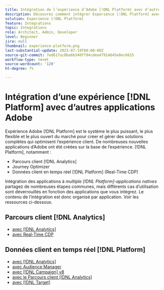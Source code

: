```yaml
---
title: Intégration de l’expérience d’Adobe [!DNL Platform] avec d’autres applications Adobe
description: Découvrez comment intégrer Experience [!DNL Platform] avec d’autres applications Adobe.
solution: Experience [!DNL Platform]
feature: Integrations
topic: Integrations
role: Architect, Admin, Developer
level: Beginner
jira: null
thumbnail: experience-platform.png
last-substantial-update: 2023-07-19T00:00:00Z
source-git-commit: 7ed617ac0ba6b340ff94cdee47914645e0ec6615
workflow-type: tm+mt
source-wordcount: '120'
ht-degree: 7%

---
```



# Intégration d’une expérience [!DNL Platform] avec d’autres applications Adobe

Expérience Adobe [!DNL Platform] est le système le plus puissant, le plus flexible et le plus ouvert du marché pour créer et gérer des solutions complètes qui optimisent l’expérience client. De nombreuses nouvelles applications d’Adobe ont été créées sur la base de l’expérience. [!DNL Platform], notamment :

* Parcours client [!DNL Analytics]
* Journey Optimizer
* Données client en temps réel [!DNL Platform] (Real-Time CDP)

Intégration des applications à _multiple [!DNL Platform]-applications natives_ partagez de nombreuses étapes communes, mais différents cas d’utilisation sont déverrouillés en fonction des applications que vous intégrez. Le contenu de l’intégration est donc organisé par application. Voir les ressources ci-dessous.


## Parcours client [!DNL Analytics]

* [avec [!DNL Analytics]](../cja/customer-journey-analytics-analytics.md)
* [avec Real-Time CDP](../cja/cja-rtcdp.md)

## Données client en temps réel [!DNL Platform]

* [avec [!DNL Analytics]](../rtcdp/rtcdp-analytics.md)
* [avec Audience Manager](../rtcdp/rtcdp-aam.md)
* [avec [!DNL Campaign] v8](../rtcdp/rtcdp-campaign.md)
* [avec le Parcours client [!DNL Analytics]](../rtcdp/rtcdp-cja.md)
* [avec [!DNL Target]](../rtcdp/rtcdp-target.md)